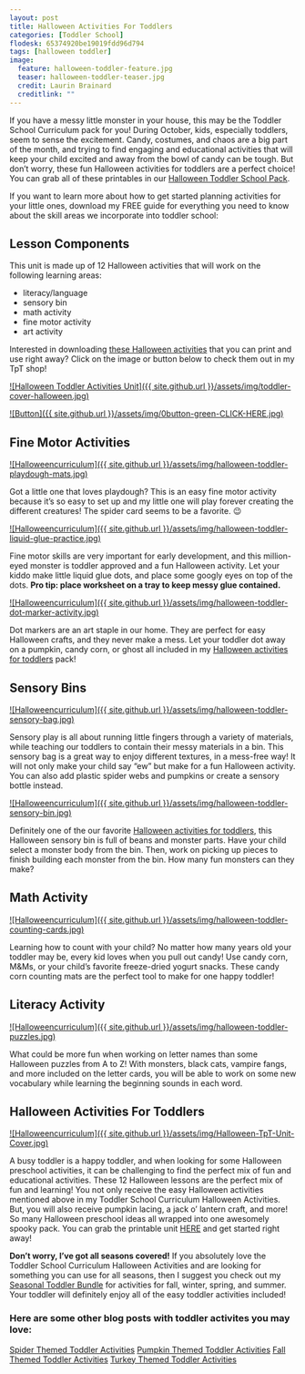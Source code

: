 ```yaml
---
layout: post
title: Halloween Activities For Toddlers
categories: [Toddler School]
flodesk: 65374920be19019fdd96d794
tags: [halloween toddler]
image:
  feature: halloween-toddler-feature.jpg
  teaser: halloween-toddler-teaser.jpg
  credit: Laurin Brainard
  creditlink: ""
---
```

If you have a messy little monster in your house, this may be the Toddler School Curriculum pack for you! During October, kids, especially toddlers, seem to sense the excitement. Candy, costumes, and chaos are a big part of the month, and trying to find engaging and educational activities that will keep your child excited and away from the bowl of candy can be tough. But don’t worry, these fun Halloween activities for toddlers are a perfect choice! You can grab all of these printables in our [Halloween Toddler School Pack](https://www.teacherspayteachers.com/Product/-50-off-48-Hrs-Halloween-Toddler-Lesson-Plans-Fall-Preschool-Activities-8619780?utm_source=PB%20Blog&utm_campaign=Halloween%20Toddler%20School%20Unit).

If you want to learn more about how to get started planning activities for your little ones, download my FREE guide for everything you need to know about the skill areas we incorporate into toddler school:

<div id="fd-form-65374920be19019fdd96d794"></div>
<script>
  window.fd('form', {
    formId: '65374920be19019fdd96d794',
    containerEl: '#fd-form-65374920be19019fdd96d794'
  });
</script>

## Lesson Components 
This unit is made up of 12  Halloween activities that will work on the following learning areas:
- literacy/language 
- sensory bin 
- math activity
- fine motor activity 
- art activity 

Interested in downloading [these Halloween activities](https://www.teacherspayteachers.com/Product/Halloween-Toddler-Activities-Fall-Preschool-Curriculum-and-Lesson-Plans-8619780?utm_source=PB%20Blog&utm_campaign=Halloween%20Toddler%20Unit%20Cover) that you can print and use right away? Click on the image or button below to check them out in my TpT shop! 
 
[![Halloween Toddler Activities Unit]({{ site.github.url }}/assets/img/toddler-cover-halloween.jpg)](https://www.teacherspayteachers.com/Product/Halloween-Toddler-Activities-Fall-Preschool-Curriculum-and-Lesson-Plans-8619780?utm_source=PB%20Blog&utm_campaign=Halloween%20Toddler%20Unit%20Cover)
 
[![Button]({{ site.github.url }}/assets/img/0button-green-CLICK-HERE.jpg)](https://www.teacherspayteachers.com/Product/Halloween-Toddler-Activities-Fall-Preschool-Curriculum-and-Lesson-Plans-8619780?utm_source=PB%20Blog&utm_campaign=Halloween%20Toddler%20Unit%20Cover)

## Fine Motor Activities 

[![Halloweencurriculum]({{ site.github.url }}/assets/img/halloween-toddler-playdough-mats.jpg)](https://www.teacherspayteachers.com/Product/-50-off-48-Hrs-Halloween-Toddler-Lesson-Plans-Fall-Preschool-Activities-8619780?utm_source=PB%20Blog&utm_campaign=Halloween%20Toddler%20School%20Unit)

Got a little one that loves playdough? This is an easy fine motor activity because it’s so easy to set up and my little one will play forever creating the different creatures! The spider card seems to be a favorite. 😉

[![Halloweencurriculum]({{ site.github.url }}/assets/img/halloween-toddler-liquid-glue-practice.jpg)](https://www.teacherspayteachers.com/Product/-50-off-48-Hrs-Halloween-Toddler-Lesson-Plans-Fall-Preschool-Activities-8619780?utm_source=PB%20Blog&utm_campaign=Halloween%20Toddler%20School%20Unit)

Fine motor skills are very important for early development, and this million-eyed monster is toddler approved and a fun Halloween activity. Let your kiddo make little liquid glue dots, and place some googly eyes on top of the dots. **Pro tip: place worksheet on a tray to keep messy glue contained.** 

[![Halloweencurriculum]({{ site.github.url }}/assets/img/halloween-toddler-dot-marker-activity.jpg)](https://www.teacherspayteachers.com/Product/-50-off-48-Hrs-Halloween-Toddler-Lesson-Plans-Fall-Preschool-Activities-8619780?utm_source=PB%20Blog&utm_campaign=Halloween%20Toddler%20School%20Unit)

Dot markers are an art staple in our home. They are perfect for easy Halloween crafts, and they never make a mess. Let your toddler dot away on a pumpkin, candy corn, or ghost all included in my [Halloween activities for toddlers](https://www.teacherspayteachers.com/Product/-50-off-48-Hrs-Halloween-Toddler-Lesson-Plans-Fall-Preschool-Activities-8619780?utm_source=PB%20Blog&utm_campaign=Halloween%20Toddler%20School%20Unit) pack!

## Sensory Bins 

[![Halloweencurriculum]({{ site.github.url }}/assets/img/halloween-toddler-sensory-bag.jpg)](https://www.teacherspayteachers.com/Product/-50-off-48-Hrs-Halloween-Toddler-Lesson-Plans-Fall-Preschool-Activities-8619780?utm_source=PB%20Blog&utm_campaign=Halloween%20Toddler%20School%20Unit)

Sensory play is all about running little fingers through a variety of materials, while teaching our toddlers to contain their messy materials in a bin. This sensory bag is a great way to enjoy different textures, in a mess-free way! It will not only make your child say “ew” but make for a fun Halloween activity.  You can also add plastic spider webs and pumpkins or create a sensory bottle instead. 

[![Halloweencurriculum]({{ site.github.url }}/assets/img/halloween-toddler-sensory-bin.jpg)](https://www.teacherspayteachers.com/Product/-50-off-48-Hrs-Halloween-Toddler-Lesson-Plans-Fall-Preschool-Activities-8619780?utm_source=PB%20Blog&utm_campaign=Halloween%20Toddler%20School%20Unit)

Definitely one of the our favorite [Halloween activities for toddlers](https://www.teacherspayteachers.com/Product/-50-off-48-Hrs-Halloween-Toddler-Lesson-Plans-Fall-Preschool-Activities-8619780?utm_source=PB%20Blog&utm_campaign=Halloween%20Toddler%20School%20Unit), this Halloween sensory bin is full of beans and monster parts. Have your child select a monster body from the bin. Then, work on picking up pieces to finish building each monster from the bin. How many fun monsters can they make? 

## Math Activity 

[![Halloweencurriculum]({{ site.github.url }}/assets/img/halloween-toddler-counting-cards.jpg)](https://www.teacherspayteachers.com/Product/-50-off-48-Hrs-Halloween-Toddler-Lesson-Plans-Fall-Preschool-Activities-8619780?utm_source=PB%20Blog&utm_campaign=Halloween%20Toddler%20School%20Unit)

Learning how to count with your child? No matter how many years old your toddler may be, every kid loves when you pull out candy! Use candy corn, M&Ms, or your child’s favorite freeze-dried yogurt snacks. These candy corn counting mats are the perfect tool to make for one happy toddler! 

## Literacy Activity

[![Halloweencurriculum]({{ site.github.url }}/assets/img/halloween-toddler-puzzles.jpg)](https://www.teacherspayteachers.com/Product/-50-off-48-Hrs-Halloween-Toddler-Lesson-Plans-Fall-Preschool-Activities-8619780?utm_source=PB%20Blog&utm_campaign=Halloween%20Toddler%20School%20Unit)

What could be more fun when working on letter names than some Halloween puzzles from A to Z! With monsters, black cats, vampire fangs, and more included on the letter cards, you will be able to work on some new vocabulary while learning the beginning sounds in each word.

## Halloween Activities For Toddlers

[![Halloweencurriculum]({{ site.github.url }}/assets/img/Halloween-TpT-Unit-Cover.jpg)](https://www.teacherspayteachers.com/Product/-50-off-48-Hrs-Halloween-Toddler-Lesson-Plans-Fall-Preschool-Activities-8619780?utm_source=PB%20Blog&utm_campaign=Halloween%20Toddler%20School%20Unit)

A busy toddler is a happy toddler, and when looking for some Halloween preschool activities, it can be challenging to find the perfect mix of fun and educational activities. These 12 Halloween lessons are the perfect mix of fun and learning! You not only receive the easy Halloween activities mentioned above in my Toddler School Curriculum Halloween Activities. But, you will also receive pumpkin lacing, a jack o’ lantern craft, and more! So many Halloween preschool ideas all wrapped into one awesomely spooky pack. You can grab the printable unit [HERE](https://www.teacherspayteachers.com/Product/-50-off-48-Hrs-Halloween-Toddler-Lesson-Plans-Fall-Preschool-Activities-8619780?utm_source=PB%20Blog&utm_campaign=Halloween%20Toddler%20School%20Unit) and get started right away!

**Don’t worry, I’ve got all seasons covered!** If you absolutely love the Toddler School Curriculum Halloween Activities and are looking for something you can use for all seasons, then I suggest you check out my [Seasonal Toddler Bundle](https://www.teacherspayteachers.com/Product/Seasonal-Toddler-Activities-Lesson-Plans-Preschool-Curriculum-7642528?utm_source=PB%20Blog&utm_campaign=Seasonal%20Toddler%20Bundle%20Upsell) for activities for fall, winter, spring, and summer. Your toddler will definitely enjoy all of the easy toddler activities included! 

### Here are some other blog posts with toddler activites you may love:
[Spider Themed Toddler Activities](https://theprimarybrain.com/toddler%20school/2022/09/20/Easily-Teach-the-Letter-S/)
[Pumpkin Themed Toddler Activities](https://theprimarybrain.com/toddler%20school/2022/09/01/Pumpkin-Toddler-Activities/)
[Fall Themed Toddler Activities](https://theprimarybrain.com/toddler%20school/2024/02/10/Fall-Themed-Toddler-Activities/)
[Turkey Themed Toddler Activities](https://theprimarybrain.com/toddler%20school/2022/11/05/Turkey-Activities-For-Toddlers/)